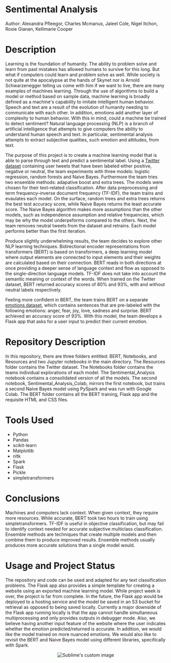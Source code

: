 # Sentimental Analysis

Author:  Alexandra Pfleegor, Charles Mcmanus, Jaleel Cole, Nigel Itchon, Rosie Gianan, Kellimarie Cooper

# Description

Learning is the foundation of humanity. The ability to problem solve and learn from past mistakes has allowed humans to survive for this long. But what if computers could learn and problem solve as well. While society is not quite at the apocalypse at the hands of Skynet nor is Arnold Schwarzenegger telling us come with him if we want to live, there are many examples of machines learning. Through the use of algorithms to build a model or method based on sample data, machine learning is broadly defined as a machine's capability to imitate intelligent human behavior. Speech and text are a result of the evolution of humanity needing to communicate with each other. In addition, emotions add another layer of complexity to human behavior. With this in mind, could a machine be trained to detect sentiment? Natural language processing (NLP) is a branch of artificial intelligence that attempts to give computers the ability to understand human speech and text. In particular, sentimental analysis attempts to extract subjective qualities, such emotion and attitudes, from text. 

The purpose of this project is to create a machine learning model that is able to parse through text and predict a sentimental label. Using a [Twitter dataset](https://www.kaggle.com/datasets/yasserh/twitter-tweets-sentiment-dataset) containing user tweets that have been labeled either positive, negative or neutral, the team experiments with three models: logistic regression, random forests and Naive Bayes. Furthermore the team tries two ensemble methods: adapative boost and extra trees. The models were chosen for their text-related classification. After data preprocessing and term frequency–inverse document frequency (TF-IDF), the team trains and evaulates each model. On the surface, random trees and extra trees returns the best test accuracy score, while Naive Bayes returns the least accurate score. The Naive Bayes algorithm makes more assumptions than the other models, such as independence assumption and relative frequencies, which may be why the model underpeforms compared to the others. Next, the team removes neutral tweets from the dataset and retrains. Each model performs better than the first iteration.

Produce slightly underwhelming results, the team decides to explore other NLP learning techniques. Bidirectional encoder representations from transformers (BERT) is based on transformers, a deep learning model where output elements are connected to input elements and their weights are calculated based on their connection. BERT reads in both directions at once providing a deeper sense of language context and flow as opposed to the single-direction language models. TF-IDF does not take into account the semantic meaning or context of the words. When trained on the Twitter dataset, BERT returned accuracy scores of 80% and 93%, with and without neutral labels respectively. 

Feeling more confident in BERT, the team trains BERT on a separate [emotions dataset](https://www.kaggle.com/datasets/praveengovi/emotions-dataset-for-nlp), which contains sentences that are pre-labeled with the following emotions: anger, fear, joy, love, sadness and surprise. BERT achieved an accuracy score of 93%. With this model, the team develops a Flask app that asks for a user input to predict their current emotion.

# Repository Description

In this repository, there are three folders entitled: BERT, Notebooks, and Resources and two Jupyter notebooks in the main directory. The Resources folder contains the Twitter dataset. The Notebooks folder contains the teams individual explorations of each model. The Sentimental_Analysis notebook contains a consolidated version of all the models. The second notebook, Sentimental_Analysis_Colab, mirrors the first notebook, but trains a second Naive Bayes model using PySpark and was run with Google Colab. The BERT folder contains all the BERT training, Flask app and the requisite HTML and CSS files. 

# Tools Used
- Python
- Pandas
- scikit-learn
- Matplotlib
- nltk
- Spark
- Flask
- Pickle
- simpletransformers

# Conclusions
Machines and computers lack context. When given context, they require more resources. While accurate, BERT took two hours to train using simpletransformers. TF-IDF is useful in objective classification, but may fail to identify context needed for accurate subjective multiclass classification. Ensemble methods are techniques that create multiple models and then combine them to produce improved results. Ensemble methods usually produces more accurate solutions than a single model would.

# Usage and Project Status
The repository and code can be used and adapted for any text classification problems. The Flask app also provides a simple template for creating a website using an exported machine learning model. While project week is over, the project is far from complete. In the future, the Flask app would be deployed to a hosting service and the model be saved in an S3 bucket for retrieval as opposed to being saved locally. Currently a major downside of the Flask app running locally is that the app cannot handle simultaneous multiprocessing and only provides outputs in debugger mode. Also, we believe having another input feature of the website where the user indicates whether the emotion predicted/returned is accurate. In addition, we would like the model trained on more nuanced emotions. We would also like to revisit the BERT and Naive Bayes model using different libraries, specifically with Spark.


<p align="center">
  <img src="https://user-images.githubusercontent.com/107419765/205708159-5cb5bb5e-d714-4027-907f-0d16925feaca.png" alt="Sublime's custom image"/>
</p>







